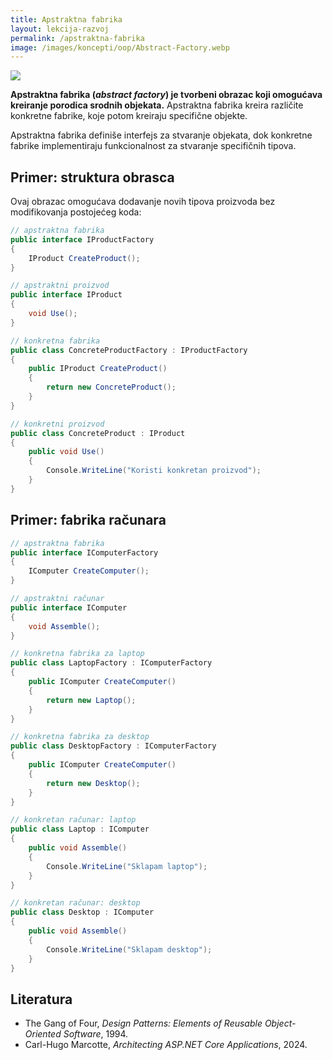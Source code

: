 ```yaml
---
title: Apstraktna fabrika
layout: lekcija-razvoj
permalink: /apstraktna-fabrika
image: /images/koncepti/oop/Abstract-Factory.webp
---
```


![]({{page.image}})

**Apstraktna fabrika (*abstract factory*) je tvorbeni obrazac koji omogućava kreiranje porodica srodnih objekata.** Apstraktna fabrika kreira različite konkretne fabrike, koje potom kreiraju specifične objekte.

Apstraktna fabrika definiše interfejs za stvaranje objekata, dok konkretne fabrike implementiraju funkcionalnost za stvaranje specifičnih tipova.

## Primer: struktura obrasca

Ovaj obrazac omogućava dodavanje novih tipova proizvoda bez modifikovanja postojećeg koda:

```csharp
// apstraktna fabrika
public interface IProductFactory
{
    IProduct CreateProduct();
}

// apstraktni proizvod
public interface IProduct
{
    void Use();
}

// konkretna fabrika
public class ConcreteProductFactory : IProductFactory
{
    public IProduct CreateProduct()
    {
        return new ConcreteProduct();
    }
}

// konkretni proizvod
public class ConcreteProduct : IProduct
{
    public void Use()
    {
        Console.WriteLine("Koristi konkretan proizvod");
    }
}
```

## Primer: fabrika računara

```csharp
// apstraktna fabrika
public interface IComputerFactory
{
    IComputer CreateComputer();
}

// apstraktni računar
public interface IComputer
{
    void Assemble();
}

// konkretna fabrika za laptop
public class LaptopFactory : IComputerFactory
{
    public IComputer CreateComputer()
    {
        return new Laptop();
    }
}

// konkretna fabrika za desktop
public class DesktopFactory : IComputerFactory
{
    public IComputer CreateComputer()
    {
        return new Desktop();
    }
}

// konkretan računar: laptop
public class Laptop : IComputer
{
    public void Assemble()
    {
        Console.WriteLine("Sklapam laptop");
    }
}

// konkretan računar: desktop
public class Desktop : IComputer
{
    public void Assemble()
    {
        Console.WriteLine("Sklapam desktop");
    }
}
```

## Literatura

- The Gang of Four, *Design Patterns: Elements of Reusable Object-Oriented Software*, 1994.
- Carl-Hugo Marcotte, *Architecting ASP.NET Core Applications*, 2024.